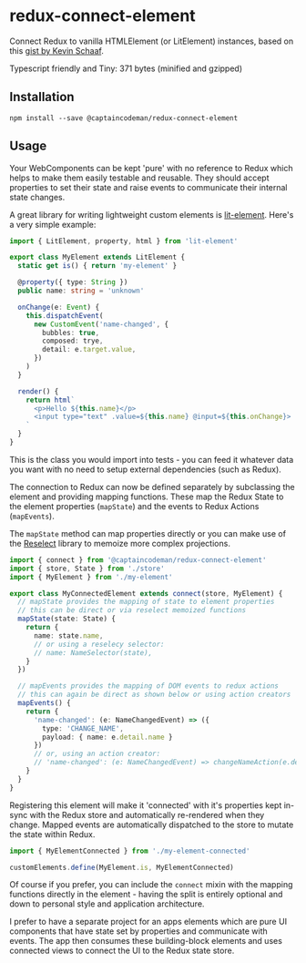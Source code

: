 # redux-connect-element

Connect Redux to vanilla HTMLElement (or LitElement) instances, based on this
[gist by Kevin Schaaf](https://gist.github.com/kevinpschaaf/995c9d1fd0f58fe021b174c4238b38c3).

Typescript friendly and Tiny: 371 bytes (minified and gzipped)

## Installation

    npm install --save @captaincodeman/redux-connect-element

## Usage

Your WebComponents can be kept 'pure' with no reference to Redux which helps to
make them easily testable and reusable. They should accept properties to set their
state and raise events to communicate their internal state changes.

A great library for writing lightweight custom elements is
[lit-element](https://github.com/Polymer/lit-element). Here's a very simple example:

```ts
import { LitElement, property, html } from 'lit-element'

export class MyElement extends LitElement {
  static get is() { return 'my-element' }

  @property({ type: String })
  public name: string = 'unknown'

  onChange(e: Event) {
    this.dispatchEvent(
      new CustomEvent('name-changed', { 
        bubbles: true,
        composed: trye,
        detail: e.target.value,
      })
    )
  }

  render() {
    return html`
      <p>Hello ${this.name}</p>
      <input type="text" .value=${this.name} @input=${this.onChange}>
    `
  }
}
```

This is the class you would import into tests - you can feed it whatever data you
want with no need to setup external dependencies (such as Redux).

The connection to Redux can now be defined separately by subclassing the element
and providing mapping functions. These map the Redux State to the element properties
(`mapState`) and the events to Redux Actions (`mapEvents`).

The `mapState` method can map properties directly or you can make use of the
[Reselect](https://github.com/reduxjs/reselect) library to memoize more complex
projections.

```ts
import { connect } from '@captaincodeman/redux-connect-element'
import { store, State } from './store'
import { MyElement } from './my-element'

export class MyConnectedElement extends connect(store, MyElement) {
  // mapState provides the mapping of state to element properties
  // this can be direct or via reselect memoized functions
  mapState(state: State) {
    return {
      name: state.name,   
      // or using a reselecy selector:
      // name: NameSelector(state),
    }
  })

  // mapEvents provides the mapping of DOM events to redux actions
  // this can again be direct as shown below or using action creators
  mapEvents() {
    return {
      'name-changed': (e: NameChangedEvent) => ({
        type: 'CHANGE_NAME', 
        payload: { name: e.detail.name }
      })
      // or, using an action creator:
      // 'name-changed': (e: NameChangedEvent) => changeNameAction(e.detail.name)
    }
  }
}
```

Registering this element will make it 'connected' with it's properties kept in-sync
with the Redux store and automatically re-rendered when they change. Mapped events
are automatically dispatched to the store to mutate the state within Redux.

```ts
import { MyElementConnected } from './my-element-connected'

customElements.define(MyElement.is, MyElementConnected)
```

Of course if you prefer, you can include the `connect` mixin with the mapping functions
directly in the element - having the split is entirely optional and down to personal
style and application architecture.

I prefer to have a separate project for an apps elements which are pure UI components
that have state set by properties and communicate with events. The app then consumes 
these building-block elements and uses connected views to connect the UI to the Redux
state store.

